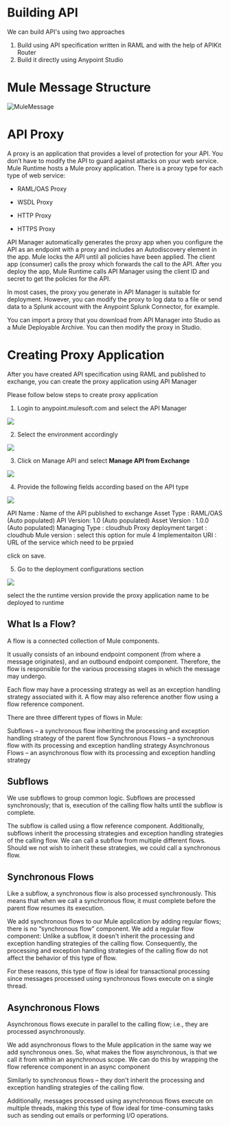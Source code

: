 
# Building API

We can build API's using two approaches

1. Build using API specification written in RAML and with the help of APIKit Router
2. Build it directly using Anypoint Studio



# Mule Message Structure
![MuleMessage](https://github.com/Mulesoft-Tutorials/Documents/blob/master/images/MuleEventandMsg.png) 


# API Proxy

A proxy is an application that provides a level of protection for your API. You don’t have to modify the API to guard against attacks on your web service. Mule Runtime hosts a Mule proxy application. There is a proxy type for each type of web service:

- RAML/OAS Proxy

- WSDL Proxy

- HTTP Proxy

- HTTPS Proxy

API Manager automatically generates the proxy app when you configure the API as an endpoint with a proxy and includes an Autodiscovery element in the app. Mule locks the API until all policies have been applied. The client app (consumer) calls the proxy which forwards the call to the API. After you deploy the app, Mule Runtime calls API Manager using the client ID and secret to get the policies for the API.

In most cases, the proxy you generate in API Manager is suitable for deployment. However, you can modify the proxy to log data to a file or send data to a Splunk account with the Anypoint Splunk Connector, for example.

You can import a proxy that you download from API Manager into Studio as a Mule Deployable Archive. You can then modify the proxy in Studio.

# Creating Proxy Application

After you have created API specification using RAML and published to exchange, you can create the proxy application using API Manager

Please follow below steps to create proxy application

1. Login to anypoint.mulesoft.com and select the API Manager

![](https://github.com/Mulesoft-Tutorials/Documents/blob/master/images/proxy-step1.PNG)

2. Select the environment accordingly

![](https://github.com/Mulesoft-Tutorials/Documents/blob/master/images/proxy-step2.PNG)

3. Click on Manage API and select **Manage API from Exchange**

![](https://github.com/Mulesoft-Tutorials/Documents/blob/master/images/proxy-step3.PNG)

4. Provide the following fields according based on the API type

![](https://github.com/Mulesoft-Tutorials/Documents/blob/master/images/proxy-step4.PNG)

  API Name : Name of the API published to exchange
  Asset Type : RAML/OAS (Auto populated)
  API Version: 1.0 (Auto populated)
  Asset Version : 1.0.0 (Auto populated)
  Managing Type : cloudhub
  Proxy deployment target : cloudhub
  Mule version : select this option for mule 4
  Implementaiton URI : URL of the service which need to be prpxied
  
  
  click on save.

5. Go to the deployment configurations section

![](https://github.com/Mulesoft-Tutorials/Documents/blob/master/images/proxy-step5.PNG)

  select the the runtime version
  provide the proxy application name to be deployed to runtime


## What Is a Flow?

A flow is a connected collection of Mule components.

It usually consists of an inbound endpoint component (from where a message originates), and an outbound endpoint component. Therefore, the flow is responsible for the various processing stages in which the message may undergo.

Each flow may have a processing strategy as well as an exception handling strategy associated with it. A flow may also reference another flow using a flow reference component.

There are three different types of flows in Mule:

Subflows – a synchronous flow inheriting the processing and exception handling strategy of the parent flow
Synchronous Flows – a synchronous flow with its processing and exception handling strategy
Asynchronous Flows – an asynchronous flow with its processing and exception handling strategy

## Subflows

We use subflows to group common logic. Subflows are processed synchronously; that is, execution of the calling flow halts until the subflow is complete.

The subflow is called using a flow reference component. Additionally, subflows inherit the processing strategies and exception handling strategies of the calling flow. We can call a subflow from multiple different flows. Should we not wish to inherit these strategies, we could call a synchronous flow.

## Synchronous Flows

Like a subflow, a synchronous flow is also processed synchronously. This means that when we call a synchronous flow, it must complete before the parent flow resumes its execution.

We add synchronous flows to our Mule application by adding regular flows; there is no “synchronous flow” component. We add a regular flow component:
Unlike a subflow, it doesn't inherit the processing and exception handling strategies of the calling flow. Consequently, the processing and exception handling strategies of the calling flow do not affect the behavior of this type of flow.

For these reasons, this type of flow is ideal for transactional processing since messages processed using synchronous flows execute on a single thread.


## Asynchronous Flows

Asynchronous flows execute in parallel to the calling flow; i.e., they are processed asynchronously.

We add asynchronous flows to the Mule application in the same way we add synchronous ones. So, what makes the flow asynchronous, is that we call it from within an asynchronous scope. We can do this by wrapping the flow reference component in an async component

Similarly to synchronous flows – they don't inherit the processing and exception handling strategies of the calling flow.

Additionally, messages processed using asynchronous flows execute on multiple threads, making this type of flow ideal for time-consuming tasks such as sending out emails or performing I/O operations.

